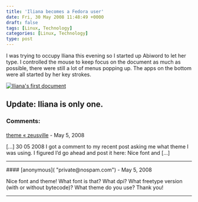 ```yaml
---
title: 'Iliana becomes a Fedora user'
date: Fri, 30 May 2008 11:48:49 +0000
draft: false
tags: [Linux, Technology]
categories: [Linux, Technology]
type: post
---
```


I was trying to occupy Iliana this evening so I started up Abiword to let her type. I controlled the mouse to keep focus on the document as much as possible, there were still a lot of menus popping up. The apps on the bottom were all started by her key strokes.

[![Iliana\'s first document](/img/2008/05/iliana.png?w=300)](/img/2008/05/iliana.png)

**Update:** Iliana is only one.
---
### Comments:
####
[theme &laquo; zeusville](http://zeusville.wordpress.com/2008/05/30/theme/ "") - <time datetime="2008-05-30 14:35:26">May 5, 2008</time>

\[...\] 30 05 2008 I got a comment to my recent post asking me what theme I was using. I figured I’d go ahead and post it here: Nice font and \[...\]
<hr />
####
[anonymous]( "private@nospam.com") - <time datetime="2008-05-30 13:25:29">May 5, 2008</time>

Nice font and theme! What font is that? What dpi? What freetype version (with or without bytecode)? What theme do you use? Thank you!
<hr />
